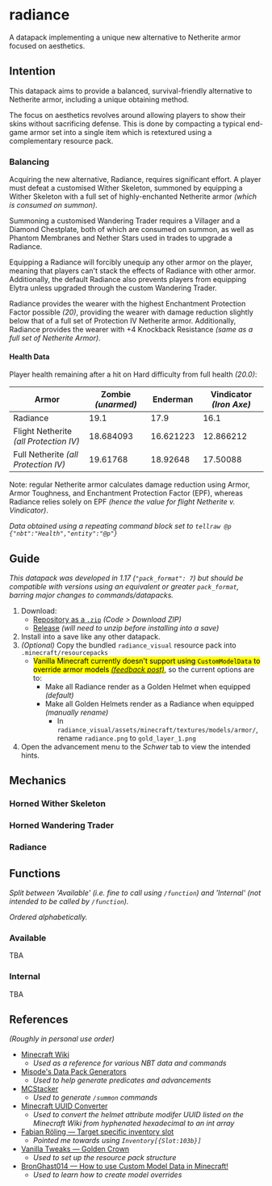 # radiance

A datapack implementing a unique new alternative to Netherite armor focused on aesthetics.

## Intention

This datapack aims to provide a balanced, survival-friendly alternative to Netherite armor, including a unique obtaining method.

The focus on aesthetics revolves around allowing players to show their skins without sacrificing defense. This is done by compacting a typical end-game armor set into a single item which is retextured using a complementary resource pack.

### Balancing
Acquiring the new alternative, Radiance, requires significant effort. A player must defeat a customised Wither Skeleton, summoned by equipping a Wither Skeleton with a full set of highly-enchanted Netherite armor *(which is consumed on summon)*.

Summoning a customised Wandering Trader requires a Villager and a Diamond Chestplate, both of which are consumed on summon, as well as Phantom Membranes and Nether Stars used in trades to upgrade a Radiance.

Equipping a Radiance will forcibly unequip any other armor on the player, meaning that players can't stack the effects of Radiance with other armor. Additionally, the default Radiance also prevents players from equipping Elytra unless upgraded through the custom Wandering Trader.

Radiance provides the wearer with the highest Enchantment Protection Factor possible *(20)*, providing the wearer with damage reduction slightly below that of a full set of Protection IV Netherite armor. Additionally, Radiance provides the wearer with +4 Knockback Resistance *(same as a full set of Netherite Armor)*.

#### Health Data
Player health remaining after a hit on Hard difficulty from full health *(20.0)*:

| Armor                                  | Zombie *(unarmed)* | Enderman  | Vindicator *(Iron Axe)* |
| ---                                    | ---                | ---       | ---                     |
| Radiance                               | 19.1               |      17.9 | 16.1                    |
| Flight Netherite *(all Protection IV)* | 18.684093          | 16.621223 | 12.866212               |
| Full Netherite *(all Protection IV)*   | 19.61768           |  18.92648 | 17.50088                |

Note: regular Netherite armor calculates damage reduction using Armor, Armor Toughness, and Enchantment Protection Factor (EPF), whereas Radiance relies solely on EPF *(hence the value for flight Netherite v. Vindicator)*.

*Data obtained using a repeating command block set to `tellraw @p {"nbt":"Health","entity":"@p"}`*

## Guide
*This datapack was developed in 1.17 (`"pack_format": 7`) but should be compatible with versions using an equivalent or greater `pack_format`, barring major changes to commands/datapacks.*

1. Download:
    - [Repository as a `.zip`](https://github.com/itsschwer/gateways/archive/refs/heads/master.zip) *(Code > Download ZIP)*
    - [Release](https://github.com/itsschwer/gateways/releases) *(will need to unzip before installing into a save)*
2. Install into a save like any other datapack.
3. *(Optional)* Copy the bundled `radiance_visual` resource pack into `.minecraft/resourcepacks`
    - <mark>Vanilla Minecraft currently doesn't support using `CustomModelData` to override armor models [*(feedback post)*](https://feedback.minecraft.net/hc/en-us/community/posts/360056255091-Custom-armor-models)</mark>, so the current options are to:
        - Make all Radiance render as a Golden Helmet when equipped *(default)*
        - Make all Golden Helmets render as a Radiance when equipped *(manually rename)*
            - In `radiance_visual/assets/minecraft/textures/models/armor/`, rename `radiance.png` to `gold_layer_1.png`
4. Open the advancement menu to the *Schwer* tab to view the intended hints.

## Mechanics

### Horned Wither Skeleton

### Horned Wandering Trader

### Radiance

## Functions
*Split between 'Available' (i.e. fine to call using `/function`) and 'Internal' (not intended to be called by `/function`).*

*Ordered alphabetically.*

### Available

TBA

### Internal

TBA

## References
*(Roughly in personal use order)*
- [Minecraft Wiki](https://minecraft.fandom.com/wiki/Minecraft_Wiki)
    - *Used as a reference for various NBT data and commands*
- [Misode's Data Pack Generators](https://misode.github.io/)
    - *Used to help generate predicates and advancements*
- [MCStacker](https://mcstacker.net/)
    - *Used to generate `/summon` commands*
- [Minecraft UUID Converter](https://www.soltoder.com/mc-uuid-converter/)
    - *Used to convert the helmet attribute modifer UUID listed on the Minecraft Wiki from hyphenated hexadecimal to an int array*
- [Fabian Röling — Target specific inventory slot](https://gaming.stackexchange.com/questions/313567/how-can-i-test-for-a-player-wearing-specific-armor)
    - *Pointed me towards using `Inventory[{Slot:103b}]`*
- [Vanilla Tweaks — Golden Crown](https://vanillatweaks.net/picker/resource-packs/)
    - *Used to set up the resource pack structure*
- [BronGhast014 — How to use Custom Model Data in Minecraft!](https://www.youtube.com/watch?v=HrFMdcjonyo)
    - *Used to learn how to create model overrides*
